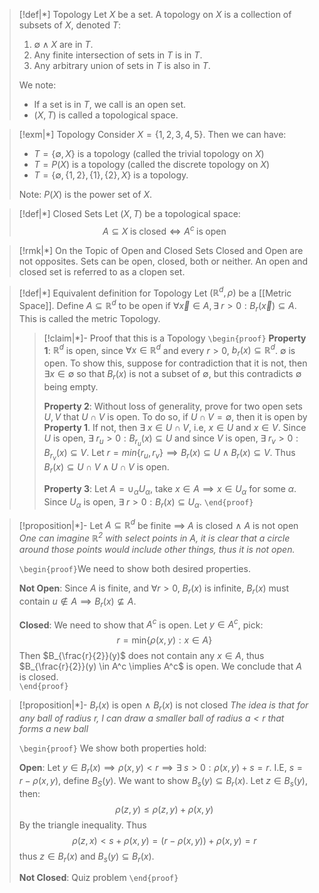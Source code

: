 >[!def|*] Topology
>Let $X$ be a set. A topology on $X$ is a collection of subsets of $X$, denoted $T$: 
>1. $\emptyset \; \land \; X$ are in $T$.
>2. Any finite intersection of sets in $T$ is in $T$.
>3. Any arbitrary union of sets in $T$ is also in $T$.
>
>We note:
>- If a set is in $T$, we call is an open set.
>- $(X,T)$ is called a topological space.

>[!exm|*] Topology
>Consider $X = \{1,2,3,4,5\}$. Then we can have: 
>- $T = \{\emptyset, X\}$ is a topology (called the trivial topology on $X$)
>- $T = P(X)$ is a topology (called the discrete topology on $X$)
>- $T = \{ \emptyset, \{1,2\}, \{1\}, \{2\}, X\}$ is a topology.
>
>Note: $P(X)$ is the power set of $X$. 

>[!def|*] Closed Sets
>Let $(X,T)$ be a topological space: $$A \subseteq X \; \text{is} \; \text{closed} \iff A^c \; \text{is} \; \text{open}$$

>[!rmk|*] On the Topic of Open and Closed Sets
>Closed and Open are not opposites. Sets can be open, closed, both or neither. An open and closed set is referred to as a clopen set.

>[!def|*] Equivalent definition for Topology
>Let $(\mathbb{R} ^d, \rho)$ be a [[Metric Space]]. Define $A \subseteq \mathbb{R}^d$ to be open if $\forall \vec x \in A, \exists \; r > 0 : B_r(\vec x) \subseteq A$. This is called the metric Topology. 
>>[!claim|*]- Proof that this is a Topology
>>`\begin{proof}`
>>**Property 1**: $\mathbb{R}^d$ is open, since $\forall x \in \mathbb{R}^d$ and every $r > 0$, $b_r(x) \subseteq \mathbb{R}^d$.
>>$\emptyset$ is open. To show this, suppose for contradiction that it is not, then $\exists x \in \emptyset$ so that $B_r(x)$ is not a subset of $\emptyset$, but this contradicts $\emptyset$ being empty. 
>>
>>**Property 2**: Without loss of generality, prove for two open sets $U,V$ that $U \cap V$ is open. To do so, if $U\cap V = \emptyset$, then it is open by **Property 1**. If not, then $\exists \; x \in U \cap V$, $\text{i.e}$, $x \in U$ and $x \in V$. 
>>Since $U$ is open, $\exists \; r_u > 0: B_{r_u}(x) \subseteq U$ and since $V$ is open, $\exists \; r_v >0: B_{r_v}(x) \subseteq V$. Let $r = min\{r_u, r_v\} \implies B_r(x) \subseteq U \; \land \; B_r(x) \subseteq V$. Thus $B_r(x) \subseteq U \cap V \; \land \; U \cap V$ is open.
>>
>>**Property 3**: Let $A = \cup_\alpha U_\alpha$, take $x \in A \implies x \in U_\alpha$ for some $\alpha$. Since $U_\alpha$ is open, $\exists \; r >0: B_r(x) \subseteq U_\alpha$.
>> `\end{proof}`

>[!proposition|*]- Let $A \subseteq \mathbb{R}^d$ be finite $\implies$ $A$ is closed $\land$ $A$ is not open
>*One can imagine $\mathbb{R}^2$ with select points in $A$, it is clear that a circle around those points would include other things, thus it is not open.*
>
>`\begin{proof}`We need to show both desired properties.
>
>**Not Open**: Since $A$ is finite, and $\forall r > 0$, $B_r(x)$ is infinite, $B_r(x)$ must contain $u \notin A \implies B_r(x) \not\subseteq A$.
>
>**Closed**: We need to show that $A^c$ is open. Let $y \in A^c$, pick: $$r = \text{min} \{ \rho(x,y): x \in A\}$$Then $B_{\frac{r}{2}}(y)$ does not contain any $x \in A$, thus $B_{\frac{r}{2}}(y) \in A^c \implies A^c$ is open. We conclude that $A$ is closed.  
>  `\end{proof}`

>[!proposition|*]- $B_r(x)$ is open $\land$ $B_r(x)$ is not closed
>*The idea is that for any ball of radius r, I can draw a smaller ball of radius $a<r$ that forms a new ball*
>
>`\begin{proof}` We show both properties hold:
>
>**Open**: Let $y \in B_r(x) \implies \rho (x,y) < r \implies \exists \; s>0: \rho (x,y) + s = r$. I.E, $s = r - \rho (x,y)$, define $B_S(y)$. We want to show $B_s(y) \subseteq B_r(x)$. Let $z \in B_s(y)$, then: $$\rho (z,y) \le \rho(z,y) + \rho (x,y)$$By the triangle inequality. Thus $$\rho (z,x) < s + \rho (x,y) = (r- \rho (x,y))+ \rho (x,y) = r$$thus $z \in B_r(x)$ and $B_s(y) \subseteq B_r(x)$.
>
>**Not Closed**: Quiz problem
> `\end{proof}`






